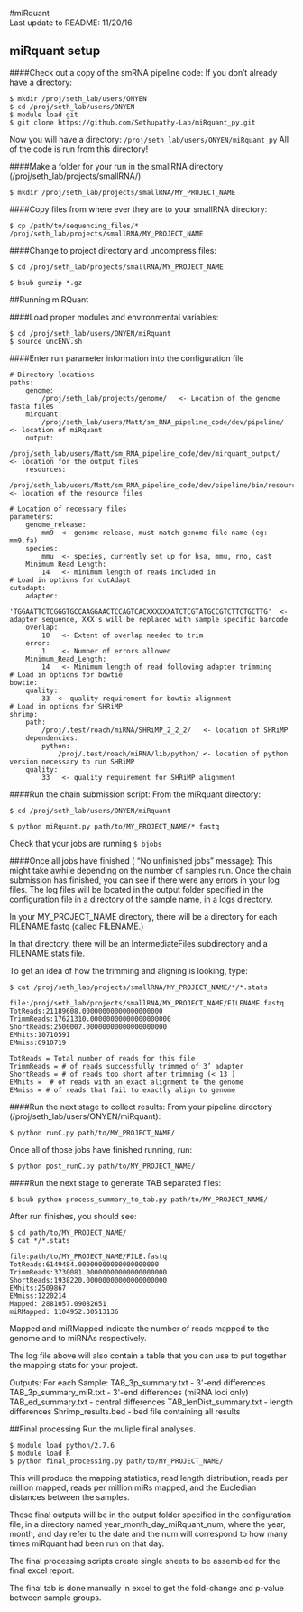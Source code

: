 #miRquant               
Last update to README: 11/20/16

## miRquant setup
####Check out a copy of the smRNA pipeline code:
If you don’t already have a directory:

```
$ mkdir /proj/seth_lab/users/ONYEN
$ cd /proj/seth_lab/users/ONYEN
$ module load git
$ git clone https://github.com/Sethupathy-Lab/miRquant_py.git
```

Now you will have a directory: `/proj/seth_lab/users/ONYEN/miRquant_py`
All of the code is run from this directory!


####Make a folder for your run in the smallRNA directory (/proj/seth_lab/projects/smallRNA/)

```
$ mkdir /proj/seth_lab/projects/smallRNA/MY_PROJECT_NAME
```

####Copy files from where ever they are to your smallRNA directory:
```
$ cp /path/to/sequencing_files/* /proj/seth_lab/projects/smallRNA/MY_PROJECT_NAME
```
####Change to project directory and uncompress files:
```
$ cd /proj/seth_lab/projects/smallRNA/MY_PROJECT_NAME

$ bsub gunzip *.gz
```

##Running miRQuant

####Load proper modules and environmental variables:
```
$ cd /proj/seth_lab/users/ONYEN/miRquant
$ source uncENV.sh
```

####Enter run parameter information into the configuration file

```
# Directory locations
paths:
    genome:
        /proj/seth_lab/projects/genome/   <- Location of the genome fasta files
    mirquant:
        /proj/seth_lab/users/Matt/sm_RNA_pipeline_code/dev/pipeline/   <- location of miRquant
    output:
        /proj/seth_lab/users/Matt/sm_RNA_pipeline_code/dev/mirquant_output/   <- location for the output files
    resources:
        /proj/seth_lab/users/Matt/sm_RNA_pipeline_code/dev/pipeline/bin/resources/   <- location of the resource files

# Location of necessary files
parameters:
    genome_release:
        mm9  <- genome release, must match genome file name (eg: mm9.fa)
    species:
        mmu  <- species, currently set up for hsa, mmu, rno, cast
    Minimum Read Length:
        14   <- minimum length of reads included in 
# Load in options for cutAdapt
cutadapt:
    adapter:
        'TGGAATTCTCGGGTGCCAAGGAACTCCAGTCACXXXXXXATCTCGTATGCCGTCTTCTGCTTG'  <- adapter sequence, XXX's will be replaced with sample specific barcode
    overlap:
        10   <- Extent of overlap needed to trim
    error:
        1    <- Number of errors allowed
    Minimum_Read_Length:
        14   <- Minimum length of read following adapter trimming
# Load in options for bowtie
bowtie:
    quality:
        33  <- quality requirement for bowtie alignment
# Load in options for SHRiMP
shrimp:
    path:
        /proj/.test/roach/miRNA/SHRiMP_2_2_2/   <- location of SHRiMP
    dependencies:
        python:
            /proj/.test/roach/miRNA/lib/python/ <- location of python version necessary to run SHRiMP
    quality:
        33   <- quality requirement for SHRiMP alignment
```

####Run the chain submission script:
From the miRquant directory:
```
$ cd /proj/seth_lab/users/ONYEN/miRquant

$ python miRquant.py path/to/MY_PROJECT_NAME/*.fastq

```

Check that your jobs are running
`$ bjobs`

####Once all jobs have finished ( “No unfinished jobs” message):
This might take awhile depending on the number of samples run.
Once the chain submission has finished, you can see if there were any errors in your log files.  The log files will be located in the output folder specified in the configuration file in a directory of the sample name, in a logs directory.

In your MY_PROJECT_NAME directory, there will be a directory for each FILENAME.fastq (called FILENAME.)

In that directory, there will be an IntermediateFiles subdirectory and a FILENAME.stats file.

To get an idea of how the trimming and aligning is looking, type:
```
$ cat /proj/seth_lab/projects/smallRNA/MY_PROJECT_NAME/*/*.stats

file:/proj/seth_lab/projects/smallRNA/MY_PROJECT_NAME/FILENAME.fastq
TotReads:21189608.00000000000000000000
TrimmReads:17621310.00000000000000000000
ShortReads:2500007.00000000000000000000
EMhits:10710591
EMmiss:6910719

TotReads = Total number of reads for this file
TrimmReads = # of reads successfully trimmed of 3’ adapter
ShortReads = # of reads too short after trimming (< 13 )
EMhits =  # of reads with an exact alignment to the genome
EMmiss = # of reads that fail to exactly align to genome
```

####Run the next stage to collect results:
From your pipeline directory (/proj/seth_lab/users/ONYEN/miRquant):
```
$ python runC.py path/to/MY_PROJECT_NAME/
```

Once all of those jobs have finished running, run:
```
$ python post_runC.py path/to/MY_PROJECT_NAME/
```

####Run the next stage to generate TAB separated files:
```
$ bsub python process_summary_to_tab.py path/to/MY_PROJECT_NAME/
```
After run finishes, you should see:
```
$ cd path/to/MY_PROJECT_NAME/
$ cat */*.stats

file:path/to/MY_PROJECT_NAME/FILE.fastq
TotReads:6149484.00000000000000000000
TrimmReads:3730081.00000000000000000000
ShortReads:1938220.00000000000000000000
EMhits:2509867
EMmiss:1220214
Mapped: 2881057.09082651
miRMapped: 1104952.30513136
```

Mapped and miRMapped indicate the number of reads mapped to the genome and to miRNAs respectively.

The log file above will also contain a table that you can use to put together the mapping stats for your project.

Outputs:
For each Sample:
  TAB_3p_summary.txt       -   3'-end differences
  TAB_3p_summary_miR.txt   -   3'-end differences (miRNA loci only)
  TAB_ed_summary.txt       -   central differences
  TAB_lenDist_summary.txt  -   length differences
  Shrimp_results.bed       -   bed file containing all results

##Final processing
Run the muliple final analyses.
```
$ module load python/2.7.6
$ module load R
$ python final_processing.py path/to/MY_PROJECT_NAME/
```
This will produce the mapping statistics, read length distribution, reads per million mapped, reads per million miRs mapped, and the Eucledian distances between the samples.

These final outputs will be in the output folder specified in the configuration file, in a directory named year_month_day_miRquant_num, where the year, month, and day refer to the date and the num will correspond to how many times miRquant had been run on that day.

The final processing scripts create single sheets to be assembled for the final excel report.

The final tab is done manually in excel to get the fold-change and p-value between sample groups.
